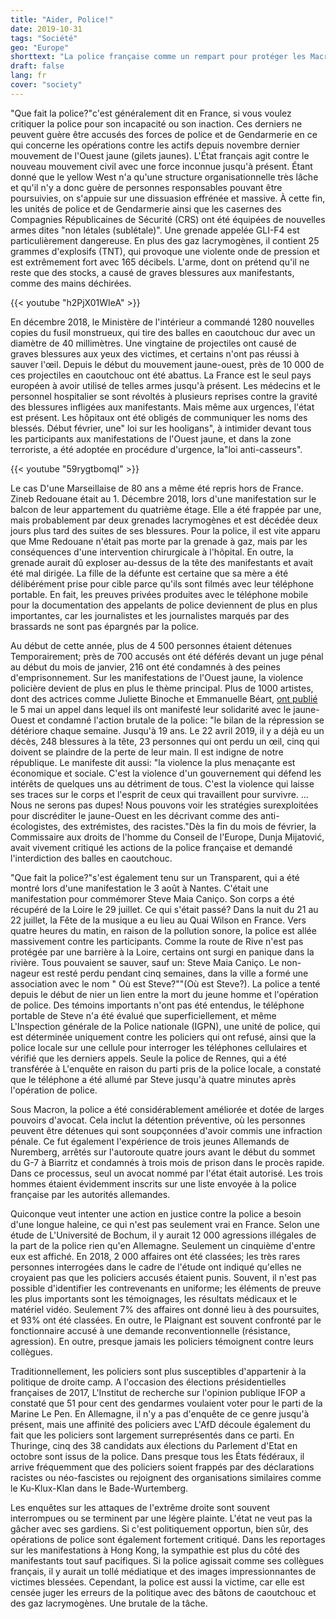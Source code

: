 ```yaml
---
title: "Aider, Police!"
date: 2019-10-31
tags: "Société"
geo: "Europe"
shorttext: "La police française comme un rempart pour protéger les Macrons français de la société. Il représente les élites, pas les méchants."
draft: false
lang: fr
cover: "society"
---
```


"Que fait la police?"c'est généralement dit en France, si vous voulez critiquer la police pour son incapacité ou son inaction. Ces derniers ne peuvent guère être accusés des forces de police et de Gendarmerie en ce qui concerne les opérations contre les actifs depuis novembre dernier mouvement de l'Ouest jaune (gilets jaunes). L'État français agit contre le nouveau mouvement civil avec une force inconnue jusqu'à présent. Étant donné que le yellow West n'a qu'une structure organisationnelle très lâche et qu'il n'y a donc guère de personnes responsables pouvant être poursuivies, on s'appuie sur une dissuasion effrénée et massive. À cette fin, les unités de police et de Gendarmerie ainsi que les casernes des Compagnies Républicaines de Sécurité (CRS) ont été équipées de nouvelles armes dites "non létales (sublétale)". Une grenade appelée GLI-F4 est particulièrement dangereuse. En plus des gaz lacrymogènes, il contient 25 grammes d'explosifs (TNT), qui provoque une violente onde de pression et est extrêmement fort avec 165 décibels. L'arme, dont on prétend qu'il ne reste que des stocks, a causé de graves blessures aux manifestants, comme des mains déchirées.

{{< youtube "h2PjX01WIeA" >}}

En décembre 2018, le Ministère de l'intérieur a commandé 1280 nouvelles copies du fusil monstrueux, qui tire des balles en caoutchouc dur avec un diamètre de 40 millimètres. Une vingtaine de projectiles ont causé de graves blessures aux yeux des victimes, et certains n'ont pas réussi à sauver l'œil. Depuis le début du mouvement jaune-ouest, près de 10 000 de ces projectiles en caoutchouc ont été abattus. La France est le seul pays européen à avoir utilisé de telles armes jusqu'à présent. Les médecins et le personnel hospitalier se sont révoltés à plusieurs reprises contre la gravité des blessures infligées aux manifestants. Mais même aux urgences, l'état est présent. Les hôpitaux ont été obligés de communiquer les noms des blessés. Début février, une" loi sur les hooligans", à intimider devant tous les participants aux manifestations de l'Ouest jaune, et dans la zone terroriste, a été adoptée en procédure d'urgence, la"loi anti-casseurs".

{{< youtube "59rygtbomqI" >}} 

Le cas D'une Marseillaise de 80 ans a même été repris hors de France. Zineb Redouane était au 1. Décembre 2018, lors d'une manifestation sur le balcon de leur appartement du quatrième étage. Elle a été frappée par une, mais probablement par deux grenades lacrymogènes et est décédée deux jours plus tard des suites de ses blessures. Pour la police, il est vite apparu que Mme Redouane n'était pas morte par la grenade à gaz, mais par les conséquences d'une intervention chirurgicale à l'hôpital. En outre, la grenade aurait dû exploser au-dessus de la tête des manifestants et avait été mal dirigée. La fille de la défunte est certaine que sa mère a été délibérément prise pour cible parce qu'ils sont filmés avec leur téléphone portable. En fait, les preuves privées produites avec le téléphone mobile pour la documentation des appelants de police deviennent de plus en plus importantes, car les journalistes et les journalistes marqués par des brassards ne sont pas épargnés par la police.

Au début de cette année, plus de 4 500 personnes étaient détenues Temporairement; près de 700 accusés ont été déférés devant un juge pénal au début du mois de janvier, 216 ont été condamnés à des peines d'emprisonnement. Sur les manifestations de l'Ouest jaune, la violence policière devient de plus en plus le thème principal. Plus de 1000 artistes, dont des actrices comme Juliette Binoche et Emmanuelle Béart, [ont publié](https://www.nousnesommespasdupes.fr/ "L’APPEL DES ARTISTES, CRÉATEURS ET CRÉATRICES") le 5 mai un appel dans lequel ils ont manifesté leur solidarité avec le jaune-Ouest et condamné l'action brutale de la police: "le bilan de la répression se détériore chaque semaine. Jusqu'à 19 ans. Le 22 avril 2019, il y a déjà eu un décès, 248 blessures à la tête, 23 personnes qui ont perdu un œil, cinq qui doivent se plaindre de la perte de leur main. Il est indigne de notre république. Le manifeste dit aussi: "la violence la plus menaçante est économique et sociale. C'est la violence d'un gouvernement qui défend les intérêts de quelques uns au détriment de tous. C'est la violence qui laisse ses traces sur le corps et l'esprit de ceux qui travaillent pour survivre. ... Nous ne serons pas dupes! Nous pouvons voir les stratégies surexploitées pour discréditer le jaune-Ouest en les décrivant comme des anti-écologistes, des extrémistes, des racistes."Dès la fin du mois de février, la Commissaire aux droits de l'homme du Conseil de l'Europe, Dunja Mijatović, avait vivement critiqué les actions de la police française et demandé l'interdiction des balles en caoutchouc.

"Que fait la police?"s'est également tenu sur un Transparent, qui a été montré lors d'une manifestation le 3 août à Nantes. C'était une manifestation pour commémorer Steve Maia Caniço. Son corps a été récupéré de la Loire le 29 juillet. Ce qui s'était passé? Dans la nuit du 21 au 22 juillet, la Fête de la musique a eu lieu au Quai Wilson en France. Vers quatre heures du matin, en raison de la pollution sonore, la police est allée massivement contre les participants. Comme la route de Rive n'est pas protégée par une barrière à la Loire, certains ont surgi en panique dans la rivière. Tous pouvaient se sauver, sauf un: Steve Maia Caniço. Le non-nageur est resté perdu pendant cinq semaines, dans la ville a formé une association avec le nom " Où est Steve?""(Où est Steve?). La police a tenté depuis le début de nier un lien entre la mort du jeune homme et l'opération de police. Des témoins importants n'ont pas été entendus, le téléphone portable de Steve n'a été évalué que superficiellement, et même L'Inspection générale de la Police nationale (IGPN), une unité de police, qui est déterminée uniquement contre les policiers qui ont refusé, ainsi que la police locale sur une cellule pour interroger les téléphones cellulaires et vérifié que les derniers appels. Seule la police de Rennes, qui a été transférée à L'enquête en raison du parti pris de la police locale, a constaté que le téléphone a été allumé par Steve jusqu'à quatre minutes après l'opération de police.

Sous Macron, la police a été considérablement améliorée et dotée de larges pouvoirs d'avocat. Cela inclut la détention préventive, où les personnes peuvent être détenues qui sont soupçonnées d'avoir commis une infraction pénale. Ce fut également l'expérience de trois jeunes Allemands de Nuremberg, arrêtés sur l'autoroute quatre jours avant le début du sommet du G-7 à Biarritz et condamnés à trois mois de prison dans le procès rapide. Dans ce processus, seul un avocat nommé par l'état était autorisé. Les trois hommes étaient évidemment inscrits sur une liste envoyée à la police française par les autorités allemandes.

Quiconque veut intenter une action en justice contre la police a besoin d'une longue haleine, ce qui n'est pas seulement vrai en France. Selon une étude de L'Université de Bochum, il y aurait 12 000 agressions illégales de la part de la police rien qu'en Allemagne. Seulement un cinquième d'entre eux est affiché. En 2018, 2 000 affaires ont été classées; les très rares personnes interrogées dans le cadre de l'étude ont indiqué qu'elles ne croyaient pas que les policiers accusés étaient punis. Souvent, il n'est pas possible d'identifier les contrevenants en uniforme; les éléments de preuve les plus importants sont les témoignages, les résultats médicaux et le matériel vidéo. Seulement 7% des affaires ont donné lieu à des poursuites, et 93% ont été classées. En outre, le Plaignant est souvent confronté par le fonctionnaire accusé à une demande reconventionnelle (résistance, agression). En outre, presque jamais les policiers témoignent contre leurs collègues.

Traditionnellement, les policiers sont plus susceptibles d'appartenir à la politique de droite camp. A l'occasion des élections présidentielles françaises de 2017, L'Institut de recherche sur l'opinion publique IFOP a constaté que 51 pour cent des gendarmes voulaient voter pour le parti de la Marine Le Pen. En Allemagne, il n'y a pas d'enquête de ce genre jusqu'à présent, mais une affinité des policiers avec L'AfD découle également du fait que les policiers sont largement surreprésentés dans ce parti. En Thuringe, cinq des 38 candidats aux élections du Parlement d'Etat en octobre sont issus de la police. Dans presque tous les États fédéraux, il arrive fréquemment que des policiers soient frappés par des déclarations racistes ou néo-fascistes ou rejoignent des organisations similaires comme le Ku-Klux-Klan dans le Bade-Wurtemberg.

Les enquêtes sur les attaques de l'extrême droite sont souvent interrompues ou se terminent par une légère plainte. L'état ne veut pas la gâcher avec ses gardiens. Si c'est politiquement opportun, bien sûr, des opérations de police sont également fortement critiqué. Dans les reportages sur les manifestations à Hong Kong, la sympathie est plus du côté des manifestants tout sauf pacifiques. Si la police agissait comme ses collègues français, il y aurait un tollé médiatique et des images impressionnantes de victimes blessées. Cependant, la police est aussi la victime, car elle est censée juger les erreurs de la politique avec des bâtons de caoutchouc et des gaz lacrymogènes. Une brutale de la tâche.
